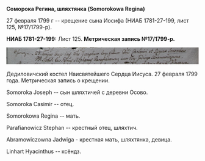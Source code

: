 **Соморока Регина, шляхтянка (Somorokowa Regina)**

27 февраля 1799 г -- крещение сына Иосифа (НИАБ 1781-27-199, лист 125,
№17/1799-р).

**НИАБ 1781-27-199:** Лист 125. **Метрическая запись №17/1799-р.**

![](./media/2302f56f32c5c51bb1abe6b1b00ae3f1a9b5f80d.png)

Дедиловичский костел Наисвятейшего Сердца Иисуса. 27 февраля 1799 года.
Метрическая запись о крещении.

Somoroka Joseph -- сын шляхтичей с деревни Осово.

Somoroka Casimir -- отец.

Somorokowa Regina -- мать.

Parafianowicz Stephan -- крестный отец, шляхтич.

Abramowiczowna Jadwiga - крестная мать, шляхтянка, девица.

Linhart Hyacinthus -- ксёндз.
